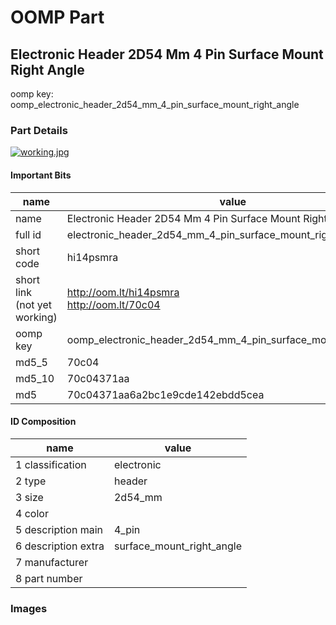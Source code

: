 # OOMP Part  
## Electronic Header 2D54 Mm 4 Pin Surface Mount Right Angle  
  
oomp key: oomp_electronic_header_2d54_mm_4_pin_surface_mount_right_angle  
  
### Part Details  
  
[![working.jpg](working_600.jpg)](working.jpg)  
  
#### Important Bits  
| name | value | 
| --- | --- | 
| name | Electronic Header 2D54 Mm 4 Pin Surface Mount Right Angle | 
| full id | electronic_header_2d54_mm_4_pin_surface_mount_right_angle | 
| short code | hi14psmra | 
| short link<br>(not yet working) | http://oom.lt/hi14psmra<br>http://oom.lt/70c04 | 
| oomp key | oomp_electronic_header_2d54_mm_4_pin_surface_mount_right_angle | 
| md5_5 | 70c04 | 
| md5_10 | 70c04371aa | 
| md5 | 70c04371aa6a2bc1e9cde142ebdd5cea | 
#### ID Composition  
| name | value | 
| --- | --- | 
| 1 classification | electronic | 
| 2 type | header | 
| 3 size | 2d54_mm | 
| 4 color |  | 
| 5 description main | 4_pin | 
| 6 description extra | surface_mount_right_angle | 
| 7 manufacturer |  | 
| 8 part number |  | 
### Images  
